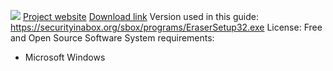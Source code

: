 ![](https://securityinabox.org/sites/securityinabox.org/files/media/tool/logo/eraser-logo-hr.png)
[Project website](http://eraser.heidi.ie/)
[Download link](http://eraser.heidi.ie/)
Version used in this guide: https://securityinabox.org/sbox/programs/EraserSetup32.exe
License: Free and Open Source Software
System requirements:
* Microsoft Windows

